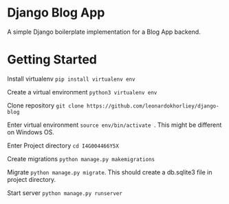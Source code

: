 # Django Blog App

A simple Django boilerplate implementation for a Blog App backend.

# Getting Started

Install virtualenv `pip install virtualenv env`

Create a virtual environment `python3 virtualenv env`

Clone repository `git clone https://github.com/leonardokhorliey/django-blog`

Enter virtual environment `source env/bin/activate `. This might be different on Windows OS.

Enter Project directory `cd I4G004466Y5X`

Create migrations `python manage.py makemigrations`

Migrate `python manage.py migrate`. This should create a db.sqlite3 file in project directory.

Start server `python manage.py runserver`